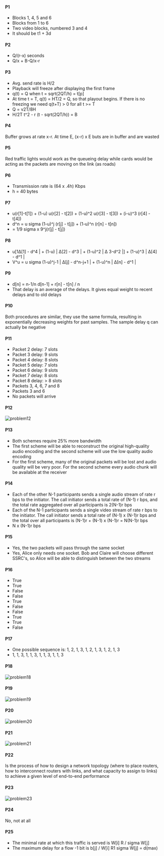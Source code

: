 #### P1
- Blocks 1, 4, 5 and 6
- Blocks from 1 to 6
- Two video blocks, numbered 3 and 4
- It should be t1 + 3d

#### P2
- Q/(r-x) seconds
- Q/x + B-Q/x-r

#### P3
- Avg. send rate is H/2
- Playback will freeze after displaying the first frame
- q(t) = Q when t = sqrt(2QT/h) = t[p]
- At time t = T, q(t) = HT/2 = Q, so that playout begins. If there is no freezing we need q(t+T) > 0 for all t >= T
- Q = v2T/8H
- H/2T t^2 - r (t - sqrt(2QT/h)) = B

#### P4
Buffer grows at rate x-r. At time E, (x-r) x E buts are in buffer and are wasted

#### P5
Red traffic lights would work as the queueing delay while cards would be acting as the packets are moving on the link (as roads)

#### P6
- Transmission rate is (64 x .4h) Kbps
- h = 40 bytes

#### P7
- u(r[1]-t[1]) + (1-u) u(r[2] - t[2]) + (1-u)^2 u(r[3] - t[3]) + (i-u)^3 (r[4] - t[4])
- d^n = u sigma (1-u)^j (r[j] - t[j]) + (1-u)^n (r[n] - t[n])
- = 1/9 sigma x 9^j(r[j] - t[j])

#### P8
- u[1Δ[1] - d^4 | + (1-u) | Δ[2] - d^3 | + (1-u)^2 | Δ 3-d^2 |] + (1-u)^3 | Δ[4] - d^1 |
- V^u = u sigma (1-u)^j-1 | Δ[j] - d^n-j+1 | + (1-u)^n | Δ[n] - d^1 |

#### P9
- d[n] = n-1/n d[n-1] + r[n] - t[n] / n
- That delay is an average of the delays. It gives equal weight to recent delays and to old delays

#### P10
Both procedures are similar, they use the same formula, resulting in exponentially decreasing weights for past samples. The sample delay q can actually be negative

#### P11
- Packet 2 delay: 7 slots
- Packet 3 delay: 9 slots
- Packet 4 delay: 8 slots
- Packet 5 delay: 7 slots
- Packet 6 delay: 9 slots
- Packet 7 delay: 8 slots
- Packet 8 delay: > 8 slots
- Packets 3, 4, 6, 7 and 8
- Packets 3 and 6
- No packets will arrive

#### P12
![problem12](https://github.com/jonathantorres/cn/blob/master/ch7/img/p12.jpg)

#### P13
- Both schemes require 25% more bandwidth
- The first scheme will be able to reconstruct the original high-quality audio encoding and the second scheme will use the low quality audio encoding
- For the first scheme, many of the original packets will be lost and audio quality will be very poor. For the second scheme every audio chunk will be available at the receiver

#### P14
- Each of the other N-1 participants sends a single audio stream of rate r bps to the initiator. The call initiator sends a total rate of (N-1) r bps, and the total rate aggregated over all participants is 2(N-1)r bps
- Each of the N-1 participants sends a single video stream of rate r bps to the initiator. The call initiator sends a total rate of (N-1) x (N-1)r bps and the total over all participants is (N-1)r + (N-1) x (N-1)r = N(N-1)r bps
- N x (N-1)r bps

#### P15
- Yes, the two packets will pass through the same socket
- Yes, Alice only needs one socket. Bob and Claire will choose different SSRC's, so Alice will be able to distinguish between the two streams

#### P16
- True
- True
- False
- False
- True
- False
- False
- True
- True
- False

#### P17
- One possible sequence is: 1, 2, 1, 3, 1, 2, 1, 3, 1, 2, 1, 3
- 1, 1, 3, 1, 1, 3, 1, 1, 3, 1, 1, 3

#### P18
![problem18](https://github.com/jonathantorres/cn/blob/master/ch7/img/p18.jpg)

#### P19
![problem19](https://github.com/jonathantorres/cn/blob/master/ch7/img/p19.jpg)

#### P20
![problem20](https://github.com/jonathantorres/cn/blob/master/ch7/img/p20.jpg)

#### P21
![problem21](https://github.com/jonathantorres/cn/blob/master/ch7/img/p21.jpg)

#### P22
Is the process of how to design a network topology (where to place routers, how to interconnect routers with links, and what capacity to assign to links) to achieve a given level of end-to-end performance

#### P23
![problem23](https://github.com/jonathantorres/cn/blob/master/ch7/img/p23.jpg)

#### P24
No, not at all

#### P25
- The minimal rate at which this traffic is served is W[i] R / sigma W[j]
- The maximum delay for a flow -1 bit is b[j] / W[i] R1 sigma W[j] = d(max)
